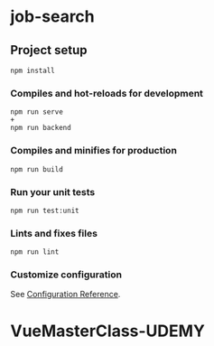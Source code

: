 # job-search

## Project setup

```
npm install
```

### Compiles and hot-reloads for development

```
npm run serve
+
npm run backend
```

### Compiles and minifies for production

```
npm run build
```

### Run your unit tests

```
npm run test:unit
```

### Lints and fixes files

```
npm run lint
```

### Customize configuration

See [Configuration Reference](https://cli.vuejs.org/config/).

# VueMasterClass-UDEMY
